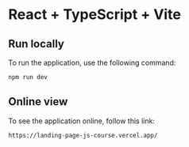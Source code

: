 # React + TypeScript + Vite

## Run locally

To run the application, use the following command:

```cmd
npm run dev
```

## Online view

To see the application online, follow this link:

```link
https://landing-page-js-course.vercel.app/
```

